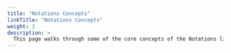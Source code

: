 ```yaml
---
title: "Notations Concepts"
linkTitle: "Notations Concepts"
weight: 3
description: >
  This page walks through some of the core concepts of the Notations library for notating music.
---
```

